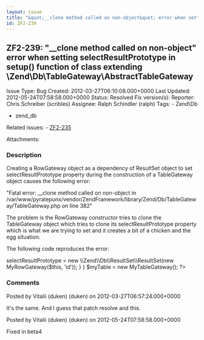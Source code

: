 ```yaml
---
layout: issue
title: "&quot;__clone method called on non-object&quot; error when setting selectResultPrototype in setup() function of class extending \\Zend\\Db\\TableGateway\\AbstractTableGateway"
id: ZF2-239
---
```


ZF2-239: "\_\_clone method called on non-object" error when setting selectResultPrototype in setup() function of class extending \\Zend\\Db\\TableGateway\\AbstractTableGateway
-------------------------------------------------------------------------------------------------------------------------------------------------------------------------------

 Issue Type: Bug Created: 2012-03-27T06:10:08.000+0000 Last Updated: 2012-05-24T07:58:58.000+0000 Status: Resolved Fix version(s): 
 Reporter:  Chris Schreiber (scribles)  Assignee:  Ralph Schindler (ralph)  Tags: - Zend\\Db
- zend\_db
 
 Related issues: - [ZF2-235](/issues/browse/ZF2-235)
 
 Attachments: 
### Description

Creating a RowGateway object as a dependency of ResultSet object to set selectResultPrototype property during the construction of a TableGateway object causes the following error:

"Fatal error: \_\_clone method called on non-object in /var/www/pyratepunx/vendor/ZendFramework/library/Zend/Db/TableGateway/TableGateway.php on line 382"

The problem is the RowGateway constructor tries to clone the TableGateway object which tries to clone its selectResultPrototype property which is what we are trying to set and it creates a bit of a chicken and the egg situation.

The following code reproduces the error:

 <?php class MyRowGateway extends \\Zend\\Db\\RowGateway\\RowGateway { } class MyTableGateway extends \\Zend\\Db\\TableGateway\\AbstractTableGateway { public function setup() { $this->selectResultPrototype = new \\Zend\\Db\\ResultSet\\ResultSet(new MyRowGateway($this, 'id')); } } $myTable = new MyTableGateway(); ?> 

 

### Comments

Posted by Vitalii (duken) (duken) on 2012-03-27T06:57:24.000+0000

It's the same. And I guess that patch resolve and this.

 

 

Posted by Vitalii (duken) (duken) on 2012-05-24T07:58:58.000+0000

Fixed in beta4

 

 
